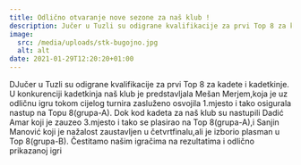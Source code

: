 ```yaml
---
title: Odlično otvaranje nove sezone za naš klub !
description: Jučer u Tuzli su odigrane kvalifikacije za prvi Top 8 za kadete i kadetkinje...
image:
  src: /media/uploads/stk-bugojno.jpg
  alt: alt
date: 2021-01-29T12:20:20+01:00
---
```


DJučer u Tuzli su odigrane kvalifikacije za prvi Top 8 za kadete i kadetkinje.
U konkurenciji kadetkinja naš klub je predstavljala Mešan Merjem,koja je uz odličnu igru tokom cijelog turnira zasluženo osvojila 1.mjesto i tako osigurala nastup na Topu 8(grupa-A).
Dok kod kadeta za naš klub su nastupili Dadić Amar koji je zauzeo 3.mjesto i tako se plasirao na Top 8(grupa-A),i Sanjin Manović
koji je nažalost zaustavljen u četvrtfinalu,ali je izborio plasman u Top 8(grupa-B).
Čestitamo našim igračima na rezultatima i odlično prikazanoj igri